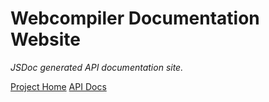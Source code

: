 # Webcompiler Documentation Website
*JSDoc generated API documentation site.*

[Project Home](https://github.com/thealjey/webcompiler)
[API Docs](https://thealjey.github.io/webcompiler)
